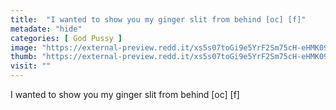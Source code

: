 ```yaml
---
title:  "I wanted to show you my ginger slit from behind [oc] [f]"
metadate: "hide"
categories: [ God Pussy ]
image: "https://external-preview.redd.it/xs5s07toGi9e5YrF2Sm75cH-eHMK09XIfK9F6d3LX-4.jpg?auto=webp&s=14409236a1623883ef5560c757808a9acafa1665"
thumb: "https://external-preview.redd.it/xs5s07toGi9e5YrF2Sm75cH-eHMK09XIfK9F6d3LX-4.jpg?width=1080&crop=smart&auto=webp&s=361598eb86cb6d47830211ddf59fdc0d5e2b70e1"
visit: ""
---
```

I wanted to show you my ginger slit from behind [oc] [f]
